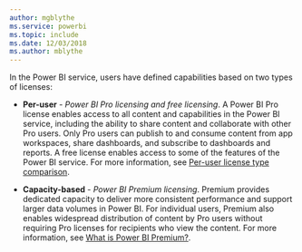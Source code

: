 ```yaml
---
author: mgblythe
ms.service: powerbi
ms.topic: include
ms.date: 12/03/2018
ms.author: mblythe
---
```


In the Power BI service, users have defined capabilities based on two types of licenses:

* **Per-user** - *Power BI Pro licensing and free licensing*. A Power BI Pro license enables access to all content and capabilities in the Power BI service, including the ability to share content and collaborate with other Pro users. Only Pro users can publish to and consume content from app workspaces, share dashboards, and subscribe to dashboards and reports. A free license enables access to some of the features of the Power BI service. For more information, see [Per-user license type comparison](../service-features-license-type.md#per-user-license-type-comparison).

* **Capacity-based** - *Power BI Premium licensing*. Premium provides dedicated capacity to deliver more consistent performance and support larger data volumes in Power BI. For individual users, Premium also enables widespread distribution of content by Pro users without requiring Pro licenses for recipients who view the content. For more information, see [What is Power BI Premium?](../service-premium-what-is.md).